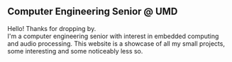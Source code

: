 ## Computer Engineering Senior @ UMD  
Hello! Thanks for dropping by.  
I'm a computer engineering senior with interest in embedded computing and audio processing. This website is a showcase of all my small projects, some interesting and some noticeably less so.